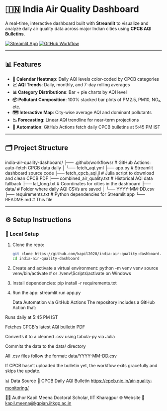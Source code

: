 # 🇮🇳 India Air Quality Dashboard

A real-time, interactive dashboard built with **Streamlit** to visualize and analyze daily air quality data across major Indian cities using **CPCB AQI Bulletins**.

[![Streamlit App](https://img.shields.io/badge/🚀%20Launch%20App-Click%20Here-brightgreen)](https://kapil2020-india-air-quality-dashboard.streamlit.app/)
[![GitHub Workflow](https://github.com/kapil2020/india-air-quality-dashboard/actions/workflows/fetch_aqi.yml/badge.svg)](https://github.com/kapil2020/india-air-quality-dashboard/actions)

---

## 📊 Features

- **📆 Calendar Heatmap**: Daily AQI levels color-coded by CPCB categories
- **📈 AQI Trends**: Daily, monthly, and 7-day rolling averages
- **📊 Category Distributions**: Bar + pie charts by AQI level
- **📦 Pollutant Composition**: 100% stacked bar plots of PM2.5, PM10, NO₂, etc.
- **🗺️ Interactive Map**: City-wise average AQI and dominant pollutants
- **📉 Forecasting**: Linear AQI trendline for near-term projections
- **🧠 Automation**: GitHub Actions fetch daily CPCB bulletins at 5:45 PM IST

---

## 🗂️ Project Structure

india-air-quality-dashboard/ ├── .github/workflows/ # GitHub Actions: auto-fetch CPCB data daily │ └── fetch_aqi.yml ├── app.py # Streamlit dashboard source code ├── fetch_cpcb_aqi.jl # Julia script to download and clean CPCB PDF ├── combined_air_quality.txt # Historical AQI data fallback ├── lat_long.txt # Coordinates for cities in the dashboard ├── data/ # Folder where daily AQI CSVs are saved │ └── YYYY-MM-DD.csv ├── requirements.txt # Python dependencies for Streamlit app └── README.md # This file


---

## ⚙️ Setup Instructions

### 🔧 Local Setup

1. Clone the repo:
   ```bash
   git clone https://github.com/kapil2020/india-air-quality-dashboard.git
   cd india-air-quality-dashboard

2. Create and activate a virtual environment:
      python -m venv venv
source venv/bin/activate  # or .\venv\Scripts\activate on Windows

3. Install dependencies:
      pip install -r requirements.txt

4. Run the app:
    streamlit run app.py


   Data Automation via GitHub Actions
The repository includes a GitHub Action that:

Runs daily at 5:45 PM IST

Fetches CPCB's latest AQI bulletin PDF

Converts it to a cleaned .csv using tabula-py via Julia

Commits the data to the data/ directory

All .csv files follow the format: data/YYYY-MM-DD.csv

If CPCB hasn’t uploaded the bulletin yet, the workflow exits gracefully and skips the update.

📊 Data Source
📌 CPCB Daily AQI Bulletin
https://cpcb.nic.in/air-quality-monitoring/

👨‍💻 Author
Kapil Meena
Doctoral Scholar, IIT Kharagpur
🌐 Website
📧 kapil.meena@kgpian.iitkgp.ac.in

